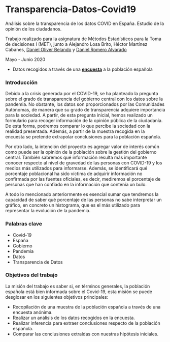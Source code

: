 # Transparencia-Datos-Covid19
Análisis sobre la transparencia de los datos COVID en España. Estudio de la opinión de los ciudadanos. 

Trabajo realizado para la asignatura de Métodos Estadísticos para la Toma de decisiones I (MET), junto a Alejandro Losa Brito, Héctor Martínez Cabanes, [Daniel Oliver Belando](https://github.com/PandAsGod) y [Daniel Romero Alvarado](https://github.com/Daniframe)

Mayo - Junio 2020

- Datos recogidos a través de una [**encuesta**](https://docs.google.com/forms/d/e/1FAIpQLSd8v4PzO35ZYIcIoVyjPksgCv64A-V_fobk89YpSyDWc-xsNw/viewform) a la población española 

### Introducción
Debido a la crisis generada por el COVID-19, se ha planteado la pregunta sobre el grado de transparencia del gobierno central con los datos sobre la pandemia. No obstante, los datos son proporcionados por las Comunidades Autónomas, de manera que su grado de transparencia adquiere importancia para la sociedad. A partir, de esta pregunta inicial, hemos realizado un formulario para recoger información de la opinión pública de la ciudadanía. De esta forma, podremos comparar lo que percibe la sociedad con la realidad presentada. Además, a partir de la muestra recogida en la encuesta se pretende extrapolar conclusiones para la población española. 

Por otro lado, la intención del proyecto es agregar valor de interés común como puede ser la opinión de la población sobre la gestión del gobierno central. También sabremos qué información resulta más importante conocer respecto al nivel de gravedad de las personas con COVID-19 y los medios más utilizados para informarse. Además, se identificará qué porcentaje poblacional ha sido víctima de adquirir información no confirmada por las fuentes oficiales, es decir, mediremos el porcentaje de personas que han confiado en la información que contenía un bulo. 

A todo lo mencionado anteriormente es esencial sumar que tendremos la capacidad de saber qué porcentaje de las personas no sabe interpretar un gráfico, en concreto un histograma, que es el más utilizado para representar la evolución de la pandemia. 

### Palabras clave
- Covid-19
- España
- Gobierno
- Pandemia
- Datos
- Transparencia de Datos

### Objetivos del trabajo
La misión del trabajo es saber si, en términos generales, la población española está bien informada sobre el Covid-19, esta misión se puede desglosar en los siguientes objetivos principales:
- Recopilación de una muestra de la población española a través de una encuesta anónima.
- Realizar un análisis de los datos recogidos en la encuesta.
- Realizar inferencia para extraer conclusiones respecto de la población española.
- Comparar las conclusiones extraídas con nuestras hipótesis iniciales.
